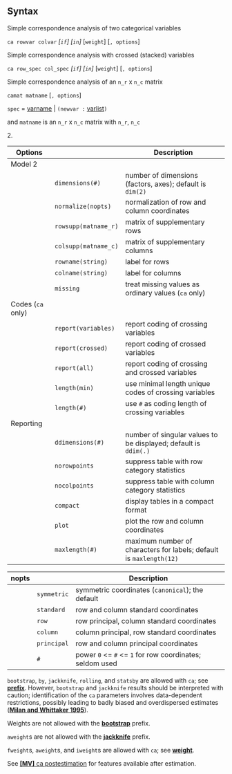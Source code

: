 ## Syntax

Simple correspondence analysis of two categorical variables

`ca rowvar colvar` _\[`if`\] \[`in`\]_
\[`weight`\] \[`, options`\]

Simple correspondence analysis with crossed (stacked) variables

`ca row_spec col_spec` _\[`if`\]
\[`in`\]_ \[`weight`\] \[`, options`\]

Simple correspondence analysis of an `n_r` x `n_c` matrix

`camat matname` \[`, options`\]

`spec` =
[varname](http://www.stata.com/help.cgi?varname)
\| `(newvar :`
[varlist](http://www.stata.com/help.cgi?varlist)`)`

and `matname` is an `n_r` x `n_c` matrix with `n_r`, `n_c`

2\.

| Options           |                       | Description                                                         |
|-------------------|-----------------------|---------------------------------------------------------------------|
| Model 2           |                       |                                                                     |
|                   | `dimensions(#)`       | number of dimensions (factors, axes); default is `dim(2)`           |
|                   | `normalize(nopts)`    | normalization of row and column coordinates                         |
|                   | `rowsupp(matname_r)`  | matrix of supplementary rows                                        |
|                   | `colsupp(matname_c)`  | matrix of supplementary columns                                     |
|                   | `rowname(string)`     | label for rows                                                      |
|                   | `colname(string)`     | label for columns                                                   |
|                   | `missing`             | treat missing values as ordinary values (`ca` only)                 |
| Codes (`ca` only) |                       |                                                                     |
|                   | `report(variables)` | report coding of crossing variables                                 |
|                   | `report(crossed)`   | report coding of crossed variables                                  |
|                   | `report(all)`       | report coding of crossing and crossed variables                     |
|                   | `length(min)`       | use minimal length unique codes of crossing variables               |
|                   | `length(#)`           | use `#` as coding length of crossing variables                      |
| Reporting         |                       |                                                                     |
|                   | `ddimensions(#)`      | number of singular values to be displayed; default is `ddim(.)`     |
|                   | `norowpoints`         | suppress table with row category statistics                         |
|                   | `nocolpoints`         | suppress table with column category statistics                      |
|                   | `compact`             | display tables in a compact format                                  |
|                   | `plot`                | plot the row and column coordinates                                 |
|                   | `maxlength(#)`        | maximum number of characters for labels; default is `maxlength(12)` |

| nopts |             | Description                                                    |
|-------|-------------|----------------------------------------------------------------|
|       | `symmetric` | symmetric coordinates (`canonical`); the default               |
|       | `standard`  | row and column standard coordinates                            |
|       | `row`       | row principal, column standard coordinates                     |
|       | `column`    | column principal, row standard coordinates                     |
|       | `principal` | row and column principal coordinates                           |
|       | `#`         | power `0` &lt;= `#` &lt;= `1` for row coordinates; seldom used |

`bootstrap`, `by`, `jackknife`, `rolling`, and `statsby` are allowed
with `ca`; see
[<strong>prefix</strong>](http://www.stata.com/help.cgi?prefix).
However, `bootstrap` and `jackknife` results should be interpreted with
caution; identification of the `ca` parameters involves data-dependent
restrictions, possibly leading to badly biased and overdispersed
estimates
([<strong>Milan and Whittaker 1995</strong>](#MW1995)).

Weights are not allowed with the
[<strong>bootstrap</strong>](http://www.stata.com/help.cgi?bootstrap)
prefix.

`aweight`s are not allowed with the
[<strong>jackknife</strong>](http://www.stata.com/help.cgi?jackknife)
prefix.

`fweight`s, `aweight`s, and `iweight`s are allowed with `ca`; see
[<strong>weight</strong>](http://www.stata.com/help.cgi?weight).

See
[<strong>[MV]</strong> ca postestimation](http://www.stata.com/help.cgi?ca_postestimation)
for features available after estimation.
